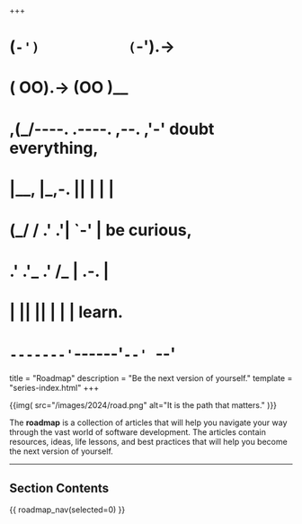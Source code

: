 +++
#   (`-')           (`-').->
#   ( OO).->        (OO )__
# ,(_/----. .----. ,--. ,'-' doubt everything,
# |__,    |\_,-.  ||  | |  |
#  (_/   /    .' .'|  `-'  | be curious,
#  .'  .'_  .'  /_ |  .-.  |
# |       ||      ||  | |  | learn.
# `-------'`------'`--' `--'

title = "Roadmap"
description = "Be the next version of yourself."
template = "series-index.html"
+++

{{img(
  src="/images/2024/road.png"
  alt="It is the path that matters."
)}}

The **roadmap** is a collection of articles that will help you navigate your way 
through the vast world of software development. The articles contain resources,
ideas, life lessons, and best practices that will help you become the next
version of yourself.

--------

## Section Contents

{{ roadmap_nav(selected=0) }}
